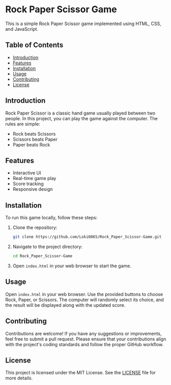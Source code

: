 # Rock Paper Scissor Game

This is a simple Rock Paper Scissor game implemented using HTML, CSS, and JavaScript.

## Table of Contents

- [Introduction](#introduction)
- [Features](#features)
- [Installation](#installation)
- [Usage](#usage)
- [Contributing](#contributing)
- [License](#license)

## Introduction

Rock Paper Scissor is a classic hand game usually played between two people. In this project, you can play the game against the computer. The rules are simple:
- Rock beats Scissors
- Scissors beats Paper
- Paper beats Rock

## Features

- Interactive UI
- Real-time game play
- Score tracking
- Responsive design

## Installation

To run this game locally, follow these steps:

1. Clone the repository:
    ```sh
    git clone https://github.com/Loki0865/Rock_Paper_Scissor-Game.git
    ```

2. Navigate to the project directory:
    ```sh
    cd Rock_Paper_Scissor-Game
    ```

3. Open `index.html` in your web browser to start the game.

## Usage

Open `index.html` in your web browser. Use the provided buttons to choose Rock, Paper, or Scissors. The computer will randomly select its choice, and the result will be displayed along with the updated score.

## Contributing

Contributions are welcome! If you have any suggestions or improvements, feel free to submit a pull request. Please ensure that your contributions align with the project's coding standards and follow the proper GitHub workflow.

## License

This project is licensed under the MIT License. See the [LICENSE](LICENSE) file for more details.
